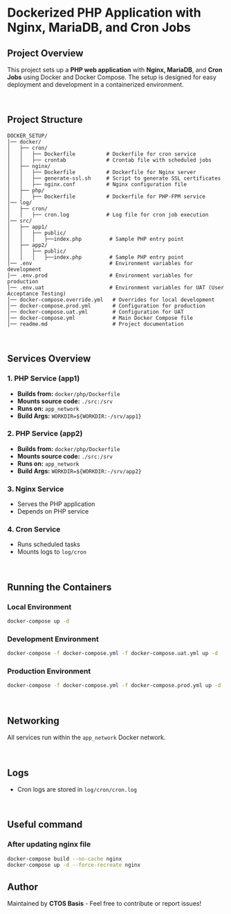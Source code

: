 # Dockerized PHP Application with Nginx, MariaDB, and Cron Jobs

## Project Overview
This project sets up a **PHP web application** with **Nginx, MariaDB**, and **Cron Jobs** using Docker and Docker Compose. The setup is designed for easy deployment and development in a containerized environment.

<br />

## Project Structure
```
DOCKER_SETUP/
│── docker/
│   ├── cron/
│   │   ├── Dockerfile          # Dockerfile for cron service
│   │   ├── crontab             # Crontab file with scheduled jobs
│   ├── nginx/
│   │   ├── Dockerfile          # Dockerfile for Nginx server
│   │   ├── generate-ssl.sh     # Script to generate SSL certificates
│   │   ├── nginx.conf          # Nginx configuration file
│   ├── php/
│   │   ├── Dockerfile          # Dockerfile for PHP-FPM service
│── log/
│   ├── cron/
│   │   ├── cron.log            # Log file for cron job execution
│── src/
│   ├── app1/
│   │   ├── public/
│   │   │   ├──index.php         # Sample PHP entry point
│   ├── app2/
│   │   ├── public/
│   │   │   ├──index.php         # Sample PHP entry point
│── .env                         # Environment variables for development
│── .env.prod                    # Environment variables for production
│── .env.uat                     # Environment variables for UAT (User Acceptance Testing)
│── docker-compose.override.yml   # Overrides for local development
│── docker-compose.prod.yml       # Configuration for production
│── docker-compose.uat.yml        # Configuration for UAT
│── docker-compose.yml            # Main Docker Compose file
│── readme.md                     # Project documentation
```
<br />

## Services Overview

### 1. PHP Service (app1)
- **Builds from:** `docker/php/Dockerfile`
- **Mounts source code:** `./src:/srv`
- **Runs on:** `app_network`
- **Build Args:** `WORKDIR=${WORKDIR:-/srv/app1}`

### 2. PHP Service (app2)
- **Builds from:** `docker/php/Dockerfile`
- **Mounts source code:** `./src:/srv`
- **Runs on:** `app_network`
- **Build Args:** `WORKDIR=${WORKDIR:-/srv/app2}`

### 3. Nginx Service
- Serves the PHP application
- Depends on PHP service

### 4. Cron Service
- Runs scheduled tasks
- Mounts logs to `log/cron`

<br />

## Running the Containers

### Local Environment
```sh
docker-compose up -d
```

### Development Environment
```sh
docker-compose -f docker-compose.yml -f docker-compose.uat.yml up -d
```

### Production Environment
```sh
docker-compose -f docker-compose.yml -f docker-compose.prod.yml up -d
```

<br />

## Networking
All services run within the `app_network` Docker network.

<br />

## Logs
- Cron logs are stored in `log/cron/cron.log`

<br />

## Useful command
### After updating nginx file
```sh
docker-compose build --no-cache nginx
docker-compose up -d --force-recreate nginx

```

## Author
Maintained by **CTOS Basis** - Feel free to contribute or report issues!

